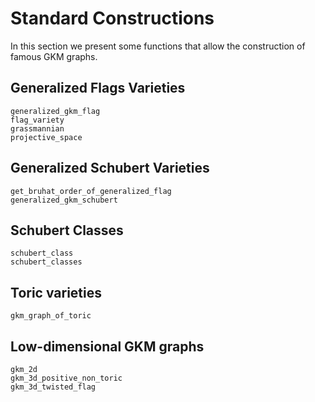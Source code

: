 # Standard Constructions

In this section we present some functions that allow the construction of famous GKM graphs.

## Generalized Flags Varieties

```@docs
generalized_gkm_flag
flag_variety
grassmannian
projective_space
```

## Generalized Schubert Varieties
```@docs
get_bruhat_order_of_generalized_flag
generalized_gkm_schubert
```
## Schubert Classes
```@docs
schubert_class
schubert_classes
```

## Toric varieties

```@docs
gkm_graph_of_toric
```

## Low-dimensional GKM graphs

```@docs
gkm_2d
gkm_3d_positive_non_toric
gkm_3d_twisted_flag
```